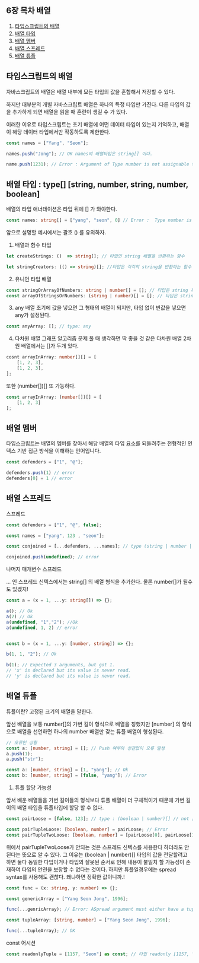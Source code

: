 ## 6장 목차 배열
1. [타입스크립트의 배열](#타입스크립트의-배열)
2. [배열 타입](#배열-타입--type-string-number-string-number-boolean)
3. [배열 멤버](#배열-멤버)
4. [배열 스프레드](#배열-스프레드)
5. [배열 튜플](#배열-튜플)

## 타입스크립트의 배열
자바스크립트의 배열은 배열 내부에 모든 타입의 값을 혼합해서 저장할 수 있다.

하지만 대부분의 개별 자바스크립트 배열은 하나의 특정 타입만 가진다. 다른 타입의 값을 추가하게 되면 배열을 읽을 때 혼란이 생길 수 가 있다.

이러한 이유로 타입스크립트는 초기 배열에 어떤 데이터 타입이 있는지 기억하고, 배열이 해당 데이터 타입에서만 작동하도록 제한한다.
```typescript
const names = ["Yang", "Seon"];

names.push("Jong"); // OK names의 배열타입은 string[] 이다.

name.push(1231); // Error : Argument of Type number is not assignable to parameter of type 'string'
```

## 배열 타입 : type[]  [string, number, string, number, boolean]

배열의 타입 애너테이션은 타입 뒤에 [] 가 와야한다.
```typescript
const names: string[] = ["yang", "seon", 0] // Error :  Type number is not assignable to parameter of type 'string'
```
앞으로 설명할 예시에서는 괄호 () 를 유의하자.

1. 배열과 함수 타입
```typescript
let createStrings: ()  => string[]; // 타입인 string 배열을 반환하는 함수

let stringCreators: (() => string)[]; //타입은 각각의 string을 반환하는 함수 배열
```

2. 유니언 타입 배열
```typescript
const stringOrArrayOfNumbers: string | number[] = []; // 타입은 string 혹은  number로 이루어진 배열
const arrayOfStringsOrNumbers: (string | number)[] = []; // 타입은 string, nubmer로 이루어진 배열이다.
```

3. any 배열
초기에 값을 넣으면 그 형태의 배열이 되지만, 타입 없이 빈값을 넣으면 any가 설정된다.

```typescript
const anyArray: []; // type: any
```

4. 다차원 배열
그래프 알고리즘 문제 풀 때 생각하면 딱 좋을 것 같은 다차원 배열
2차원 배열에서는 []가 두개 있다.
```typescript
cosnt arrayInArray: number[][] = [
    [1, 2, 3],
    [1, 2, 3],
];
```

또한 (number[])[] 또 가능하다.
```typescript
const arrayInArray: (number[])[] = [
    [1, 2, 3]
];
```

## 배열 멤버

타입스크립트는 배열의 멤버를 찾아서 해당 배열의 타입 요소를 되돌려주는 전형적인 인덱스 기반 접근 방식을 이해하는 언어입니다.
```typescript
const defenders = ["1", "@"];

defenders.push(1) // error 
defenders[0] = 1 // error
```

## 배열 스프레드

스프레드
```typescript
const defenders = ["1", "@", false];

const names = ["yang", 123 , "seon"];

const conjoined = [...defenders, ...names]; // type (string | number | boolean)[]

conjoined.push(undefined); // error
```

나머지 매개변수 스프레드

... 인 스프레드 신텍스에서는 string[] 의 배열 형식을 추가한다. 물론 number[]가 될수도 있겠지!

```typescript
const a = (x = 1, ...y: string[]) => {};

a(); // Ok
a(2) // Ok
a(undefined, "1","2"); //Ok
a(undefined, 1, 2) // error


const b = (x = 1, ...y: [number, string]) => {};

b(1, 1, "2"); // Ok

b(1); // Expected 3 arguments, but got 1.
// 'x' is declared but its value is never read.
// 'y' is declared but its value is never read.
```

## 배열 튜플
튜플이란? 고정된 크기의 배열을 말한다.

앞선 배열을 보통 number[]의 가변 길이 형식으로 배열을 칭했지만 [number] 의 형식으로 배열을 선언하면 하나의 number 배열만 갖는 튜플 배열이 형성된다.

```typescript
// 오류인 상황
const a: [number, string] = []; // Push 여부와 상관없이 오류 발생
a.push(1);
a.push("str"); 
```
```typescript
const a: [number, string] = [1, "yang"]; // Ok
const b: [number, string] = [false, "yang"]; // Error
```

1. 튜플 할당 가능성

앞서 배운 배열들을 가변 길이들의 형식보다 튜플 배열이 더 구체적이기 때문에 가변 길이의 배열 타입을 튜플타입에 할당 할 수 없다.

```typescript
const pairLoose = [false, 123]; // type : (boolean | number)[] // not [boolean, number]

const pairTupleLoose: [boolean, number] = pairLoose; // Error
const pairTupleTwoLoose: [boolean, number] = [pairLoose[0], pairLoose[1]] // Error
```

위에서 pairTupleTwoLoose가 안되는 것은 스프레드 신텍스를 사용한다 하더라도 안된다는 뜻으로 알 수 있다. 
그 이유는 (boolean | number)[] 타입의 값을 전달할려고 하면 둘다 동일한 다입이거나 타입의 잘못된 순서로 인해 내용이 불일치 할 가능성이 존재하여 타입의 안전을 보장할 수 없다는 것이다.
하지만 튜플일경우에는 spread syntax를 사용해도 괜찮다. 왜냐하면 정확한 값이니까.!

```typescript
const func = (x: string, y: number) => {};

const genericArray = ["Yang Seon Jong", 1996];

func(...genricArray); // Error: ASpread argument must either have a tuple type or be passed to a rest parameter

const tupleArray: [string, number] = ["Yang Seon Jong", 1996];

func(...tupleArray); // OK

```

const 어시션
```typescript
const readonlyTuple = [1157, "Seon"] as const; // 타입 readonly [1157, "seon"]
```